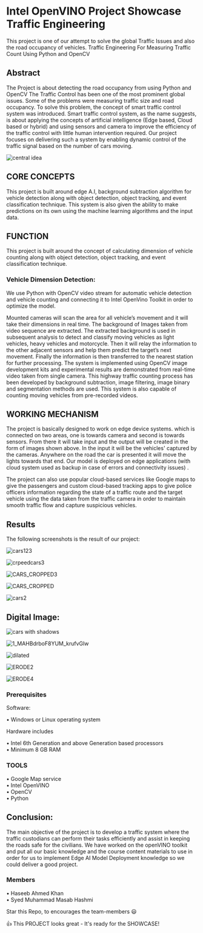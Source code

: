 # Intel OpenVINO Project Showcase Traffic Engineering

This project is one of our attempt to solve the global Traffic Issues and also the road occupancy of vehicles.
Traffic Engineering For Measuring Traffic Count Using Python and OpenCV

## Abstract

The Project is about detecting the road occupancy from using Python and OpenCV The Traffic Control has been one of the most prominent global issues. Some of the problems were measuring traffic size and road occupancy. To solve this problem, the concept of smart traffic control system was introduced. Smart traffic control system, as the name suggests, is about applying the concepts of artificial intelligence (Edge based, Cloud based or hybrid) and using sensors and camera to improve the efficiency of the traffic control with little human intervention required. Our project focuses on delivering such a system by enabling dynamic control of the traffic signal based on the number of cars moving. 

![central idea](https://user-images.githubusercontent.com/55000923/76172472-a06e8980-6153-11ea-9624-eab6c662c2de.png)


## CORE CONCEPTS

This project is built around edge A.I, background subtraction algorithm for vehicle detection along with object detection, object tracking, and event classification technique. This system is also given the ability to make predictions on its own using the machine learning algorithms and the input data.

## FUNCTION

This project is built around the concept of calculating dimension of vehicle counting along with object detection, object tracking, and event classification technique.

### Vehicle Dimension Detection:

We use Python with OpenCV video stream for automatic vehicle detection and vehicle counting and connecting it to Intel OpenVino Toolkit in order to optimize the model. 

Mounted cameras will scan the area for all vehicle’s movement and it will take their dimensions in real time. The background of Images taken from video sequence are extracted. The extracted background is used in subsequent analysis to detect and classify moving vehicles as light vehicles, heavy vehicles and motorcycle. Then it will relay the information to the other adjacent sensors and help them predict the target’s next movement. Finally the information is then transferred to the nearest station for further processing.
The system is implemented using OpenCV image development kits and experimental results are demonstrated from real-time video taken from single camera.   This highway traffic counting process has been developed by background subtraction, image filtering, image binary and segmentation methods are used. This system is also capable of counting moving vehicles from pre-recorded videos.

## WORKING MECHANISM

The project is basically designed to work on edge device systems. which is connected on two areas, one is towards camera and second is towards sensors. From there it will take input and the output will be created in the form of images shown above. In the input it will be the vehicles' captured by the cameras. Anywhere on the road the car is presented it will move the lights towards that end.   Our model is deployed on edge applications (with cloud system used as backup in case of errors and connectivity issues) .

The project can also use popular cloud-based services like Google maps to give the passengers and custom cloud-based tracking apps to give police officers information regarding the state of a traffic route and the target vehicle using the data taken from the traffic camera in order to maintain smooth traffic flow and capture suspicious vehicles.

## Results

The following screenshots is the result of our project:
 
 
![cars123](https://user-images.githubusercontent.com/55000923/76172567-b597e800-6154-11ea-9e01-d576308754fa.jpg)  



![crpeedcars3](https://user-images.githubusercontent.com/55000923/76172576-c8aab800-6154-11ea-8032-31f14dfb1b08.png)  



![CARS_CROPPED3](https://user-images.githubusercontent.com/55000923/76172586-d6f8d400-6154-11ea-9ad2-ac70bfbcf1d5.png)  



![CARS_CROPPED](https://user-images.githubusercontent.com/55000923/76172590-dbbd8800-6154-11ea-95cf-597a98bc95d5.png)  



![cars2](https://user-images.githubusercontent.com/55000923/76172598-ea0ba400-6154-11ea-8b8e-9a3b48e88930.png)  



## Digital Image:
 
 
![cars with shadows](https://user-images.githubusercontent.com/55000923/76172687-a5ccd380-6155-11ea-8f9d-ed6760a5fcf0.png)  



![1_MAHBdrboF8YUM_krufvGlw](https://user-images.githubusercontent.com/55000923/76172690-aa918780-6155-11ea-8e84-9d4e76317934.png)  



![dilated](https://user-images.githubusercontent.com/55000923/76172698-bf6e1b00-6155-11ea-9d71-d5804823944b.png)  




![ERODE2](https://user-images.githubusercontent.com/55000923/76172794-897d6680-6156-11ea-851c-0af805d9114f.png)  




![ERODE4](https://user-images.githubusercontent.com/55000923/76172714-da408f80-6155-11ea-8a39-9b88d41fbf2d.png)  

 
 
 
### Prerequisites

Software:   

• Windows or Linux operating system

Hardware includes

•	Intel 6th Generation and above Generation based processors  
•	Minimum 8 GB RAM

### TOOLS

•	Google Map service  
•	Intel OpenVINO  
•	OpenCV  
•	Python  

## Conclusion:

The main objective of the project is to develop a traffic system where the traffic custodians can perform their tasks efficiently and assist in keeping the roads safe for the civilians. We have worked on the openVINO toolkit and put all our basic knowledge and the course content materials to use in order for us to implement Edge AI Model Deployment knowledge so we could deliver a good project.

### Members

•	Haseeb Ahmed Khan  
•	Syed Muhammad Masab Hashmi

Star this Repo, to encourages the team-members 😃

👍 This PROJECT looks great - It's ready for the SHOWCASE!  
